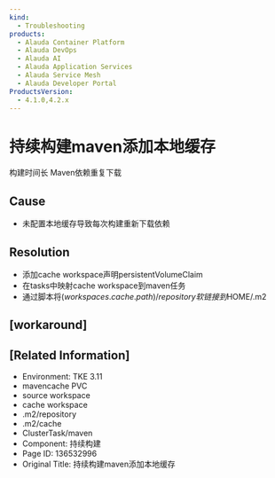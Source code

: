 ```yaml
---
kind:
  - Troubleshooting
products:
  - Alauda Container Platform
  - Alauda DevOps
  - Alauda AI
  - Alauda Application Services
  - Alauda Service Mesh
  - Alauda Developer Portal
ProductsVersion:
  - 4.1.0,4.2.x
---
```

<!-- A type of document that involves encountering a fault, diagnosing it, performing root cause analysis, and providing solutions. -->

# 持续构建maven添加本地缓存

构建时间长 Maven依赖重复下载

## Cause
- 未配置本地缓存导致每次构建重新下载依赖

## Resolution
- 添加cache workspace声明persistentVolumeClaim
- 在tasks中映射cache workspace到maven任务
- 通过脚本将$(workspaces.cache.path)/repository软链接到$HOME/.m2

## [workaround]

## [Related Information]
- Environment: TKE 3.11
- mavencache PVC
- source workspace
- cache workspace
- .m2/repository
- .m2/cache
- ClusterTask/maven
- Component: 持续构建
- Page ID: 136532996
- Original Title: 持续构建maven添加本地缓存
